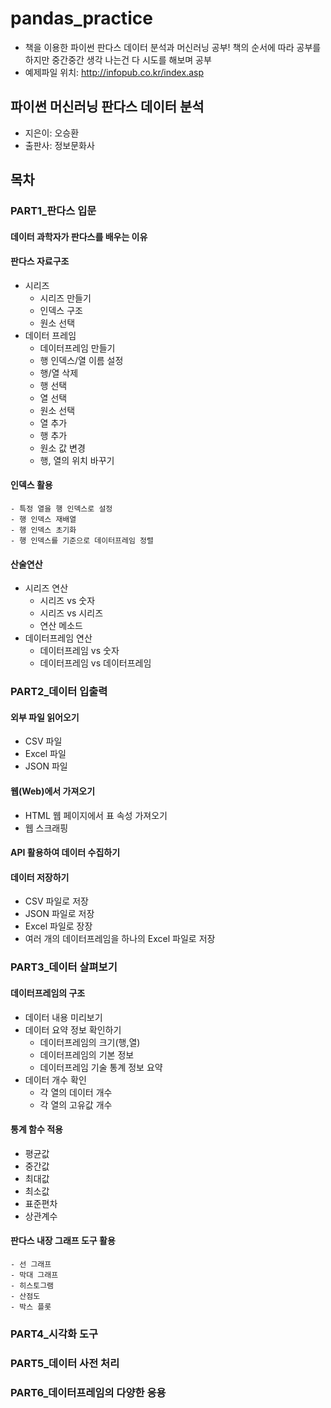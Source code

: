 # pandas_practice
- 책을 이용한 파이썬 판다스 데이터 분석과 머신러닝 공부!
책의 순서에 따라 공부를 하지만 중간중간 생각 나는건 다 시도를 해보며 공부
- 예제파일 위치: http://infopub.co.kr/index.asp

## 파이썬 머신러닝 판다스 데이터 분석
- 지은이: 오승환
- 출판사: 정보문화사

## 목차
### PART1_판다스 입문
#### 데이터 과학자가 판다스를 배우는 이유
#### 판다스 자료구조
- 시리즈
    - 시리즈 만들기
    - 인덱스 구조
    - 원소 선택
- 데이터 프레임
    - 데이터프레임 만들기
    - 행 인덱스/열 이름 설정
    - 행/열 삭제
    - 행 선택
    - 열 선택
    - 원소 선택
    - 열 추가
    - 행 추가
    - 원소 값 변경
    - 행, 열의 위치 바꾸기
#### 인덱스 활용
    - 특정 열을 행 인덱스로 설정
    - 행 인덱스 재배열
    - 행 인덱스 초기화
    - 행 인덱스를 기준으로 데이터프레임 정렬
#### 산술연산
- 시리즈 연산
    - 시리즈 vs 숫자
    - 시리즈 vs 시리즈
    - 연산 메소드
- 데이터프레임 연산
    - 데이터프레임 vs 숫자
    - 데이터프레임 vs 데이터프레임
### PART2_데이터 입출력
#### 외부 파일 읽어오기
- CSV 파일
- Excel 파일
- JSON 파일
#### 웹(Web)에서 가져오기
- HTML 웹 페이지에서 표 속성 가져오기
- 웹 스크래핑
#### API 활용하여 데이터 수집하기
#### 데이터 저장하기
- CSV 파일로 저장
- JSON 파일로 저장
- Excel 파일로 장장
- 여러 개의 데이터프레임을 하나의 Excel 파일로 저장
### PART3_데이터 살펴보기
#### 데이터프레임의 구조
- 데이터 내용 미리보기
- 데이터 요약 정보 확인하기
    - 데이터프레임의 크기(행,열)
    - 데이터프레임의 기본 정보
    - 데이터프레임 기술 통계 정보 요약
- 데이터 개수 확인
    - 각 열의 데이터 개수
    - 각 열의 고유값 개수
#### 통계 함수 적용
- 평균값
- 중간값
- 최대값
- 최소값
- 표준편차
- 상관계수
#### 판다스 내장 그래프 도구 활용
    - 선 그래프
    - 막대 그래프
    - 히스토그램
    - 산점도
    - 박스 플롯
### PART4_시각화 도구

### PART5_데이터 사전 처리

### PART6_데이터프레임의 다양한 응용
